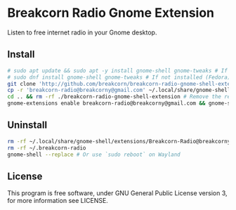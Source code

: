 # Breakcorn Radio Gnome Extension

Listen to free internet radio in your Gnome desktop.

## Install

```bash
# sudo apt update && sudo apt -y install gnome-shell gnome-tweaks # If not installed (Ubuntu)
# sudo dnf install gnome-shell gnome-tweaks # If not installed (Fedora)
git clone 'http://github.com/breakcorn/breakcorn-radio-gnome-shell-extension' && cd ./breakcorn-radio-gnome-shell-extension # Clone the repository and change the directory
cp -r 'breakcorn-radio@breakcorny@gmail.com' ~/.local/share/gnome-shell/extensions/ # Copy the extension to the user directory
cd .. && rm -rf ./breakcorn-radio-gnome-shell-extension # Remove the repository (optianally)
gnome-extensions enable breakcorn-radio@breakcorny@gmail.com && gnome-shell --replace # Or restart gnome-shell by pressing Alt+F2 then type r and press enter then enable it in gnome-tweak-tools. Or use `sudo reboot` or `gnome-session-quit --logout --no-prompt` on Wayland.
```

## Uninstall

```bash
rm -rf ~/.local/share/gnome-shell/extensions/Breakcorn-Radio@breakcorny@gmail.com
rm -rf ~/.breakcorn-radio
gnome-shell --replace # Or use `sudo reboot` on Wayland
```

## License

This program is free software, under GNU General Public License version 3, for more information see LICENSE.
